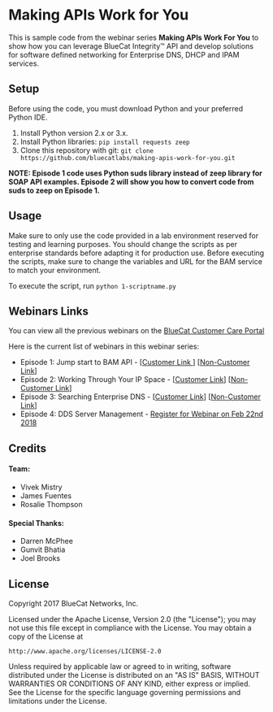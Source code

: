 # Making APIs Work for You

This is sample code from the webinar series **Making APIs Work For You** to show how you can leverage BlueCat Integrity&trade; API and develop solutions for software defined networking for Enterprise DNS, DHCP and IPAM services.

## Setup

Before using the code, you must download Python and your preferred Python IDE.

1. Install Python version 2.x or 3.x.
2. Install Python libraries: `pip install requests zeep`
3. Clone this repository with git: `git clone https://github.com/bluecatlabs/making-apis-work-for-you.git`

**NOTE: Episode 1 code uses Python suds library instead of zeep library for SOAP API examples. Episode 2 will show you how to convert code from suds to zeep on Episode 1.**

## Usage

Make sure to only use the code provided in a lab environment reserved for testing and learning purposes. You should change the scripts as per enterprise standards before adapting it for production use. Before executing the scripts, make sure to change the variables and URL for the BAM service to match your environment.

To execute the script, run `python 1-scriptname.py`

## Webinars Links
You can view all the previous webinars on the [BlueCat Customer Care Portal](https://care.bluecatnetworks.com/s/topic/0TO1W000000I2QKWA0/bluecat-webinars?tabset-5657e=2)

Here is the current list of webinars in this webinar series:
- Episode 1: Jump start to BAM API - [[Customer Link ](https://care.bluecatnetworks.com/s/article/User-Group-webinar-Making-APIs-Work-for-you-Episode-1)] [[Non-Customer Link](https://www.bluecatnetworks.com/resource-library/making-apis-work-for-you/)]
- Episode 2: Working Through Your IP Space - [[Customer Link](https://care.bluecatnetworks.com/s/article/User-Group-Webinar-Making-APIs-Work-for-You-Episode-2)] [[Non-Customer Link](https://www.bluecatnetworks.com/resource-library-making-apis-work-for-you-part-2/)]
- Episode 3: Searching Enterprise DNS - [[Customer Link](https://care.bluecatnetworks.com/s/article/User-Group-Webinar-Making-APIs-Work-for-You-Episode-3)] [[Non-Customer Link](https://www.bluecatnetworks.com/making-apis-work-for-you-part-3/)]
- Episode 4: DDS Server Management - [Register for Webinar on Feb 22nd 2018](https://www.bluecatnetworks.com/user-group-webinar-api-episode-4/)

## Credits

#### Team:
- Vivek Mistry
- James Fuentes
- Rosalie Thompson

#### Special Thanks:
- Darren McPhee
- Gunvit Bhatia
- Joel Brooks

## License

Copyright 2017 BlueCat Networks, Inc.

Licensed under the Apache License, Version 2.0 (the "License");
you may not use this file except in compliance with the License.
You may obtain a copy of the License at

    http://www.apache.org/licenses/LICENSE-2.0

Unless required by applicable law or agreed to in writing, software
distributed under the License is distributed on an "AS IS" BASIS,
WITHOUT WARRANTIES OR CONDITIONS OF ANY KIND, either express or implied.
See the License for the specific language governing permissions and
limitations under the License.
